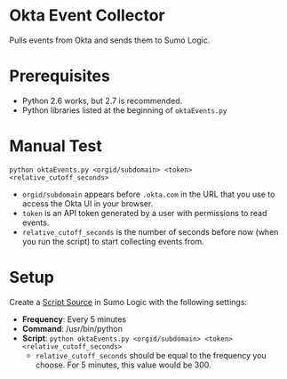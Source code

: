 # Okta Event Collector
Pulls events from Okta and sends them to Sumo Logic.

# Prerequisites
- Python 2.6 works, but 2.7 is recommended.
- Python libraries listed at the beginning of `oktaEvents.py`
 
# Manual Test
`python oktaEvents.py <orgid/subdomain> <token> <relative_cutoff_seconds>`

- `orgid/subdomain` appears before `.okta.com` in the URL that you use to access
  the Okta UI in your browser.
- `token` is an API token generated by a user with permissions to read events.
- `relative_cutoff_seconds` is the number of seconds before now (when you run the
  script) to start collecting events from.

# Setup
Create a [Script Source](https://help.sumologic.com/Send_Data/Sources/Script_Source)
in Sumo Logic with the following settings:

- **Frequency**: Every 5 minutes
- **Command**: /usr/bin/python
- **Script**: `python oktaEvents.py <orgid/subdomain> <token> <relative_cutoff_seconds>`
  - `relative_cutoff_seconds` should be equal to the frequency you choose.  For
    5 minutes, this value would be 300.
